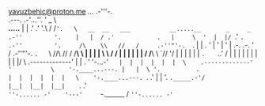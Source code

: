 yavuzbehic@proton.me
                                                            _..._         .-'''-.                                            
                                               .---.     .-'_..._''.     '   _    \                                          
                                __.....__      |   |   .' .'      '.\  /   /` '.   \   __  __   ___           __.....__      
                 _     _    .-''         '.    |   |  / .'            .   |     \  '  |  |/  `.'   `.     .-''         '.    
           /\    \\   //   /     .-''"'-.  `.  |   | . '              |   '      |  ' |   .-.  .-.   '   /     .-''"'-.  `.  
           `\\  //\\ //   /     /________\   \ |   | | |              \    \     / /  |  |  |  |  |  |  /     /________\   \ 
             \`//  \'/    |                  | |   | | |               `.   ` ..' /   |  |  |  |  |  |  |                  | 
              \|   |/     \    .-------------' |   | . '                  '-...-'`    |  |  |  |  |  |  \    .-------------' 
               '           \    '-.____...---. |   |  \ '.          .                 |  |  |  |  |  |   \    '-.____...---. 
                            `.             .'  |   |   '. `._____.-'/                 |__|  |__|  |__|    `.             .'  
                              `''-...... -'    '---'     `-.______ /                                        `''-...... -'    
                                                                  `                                                          
                                                                                                                             
